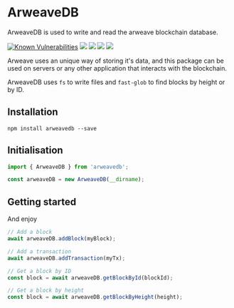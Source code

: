# ArweaveDB
ArweaveDB is used to write and read the arweave blockchain database.

<a href="https://snyk.io/test/github/GoldZeus/arweavedb?targetFile=package.json"><img src="https://snyk.io/test/github/GoldZeus/arweavedb/badge.svg?targetFile=package.json" alt="Known Vulnerabilities" data-canonical-src="https://snyk.io/test/github/GoldZeus/arweavedb?targetFile=package.json" style="max-width:100%;"></a>
<img src="https://img.shields.io/david/dev/GoldZeus/arweavedb.svg?style=flat-square" />
<img src="https://img.shields.io/bundlephobia/min/arweavedb.svg?style=flat-square" />
<img src="https://img.shields.io/github/package-json/v/GoldZeus/arweavedb.svg?style=flat-square">
<img src="https://img.shields.io/github/license/GoldZeus/arweavedb.svg?style=flat-square" />

Arweave uses an unique way of storing it's data, and this package can be used on servers or any other application that interacts with the blockchain.

ArweaveDB uses `fs` to write files and `fast-glob` to find blocks by height or by ID.

## Installation
```
npm install arweavedb --save
```

## Initialisation
```js
import { ArweaveDB } from 'arweavedb';

const arweaveDB = new ArweaveDB(__dirname);
```

## Getting started
And enjoy
```js
// Add a block
await arweaveDB.addBlock(myBlock);

// Add a transaction
await arweaveDB.addTransaction(myTx);

// Get a block by ID
const block = await arweaveDB.getBlockById(blockId);

// Get a block by height
const block = await arweaveDB.getBlockByHeight(height);

```

